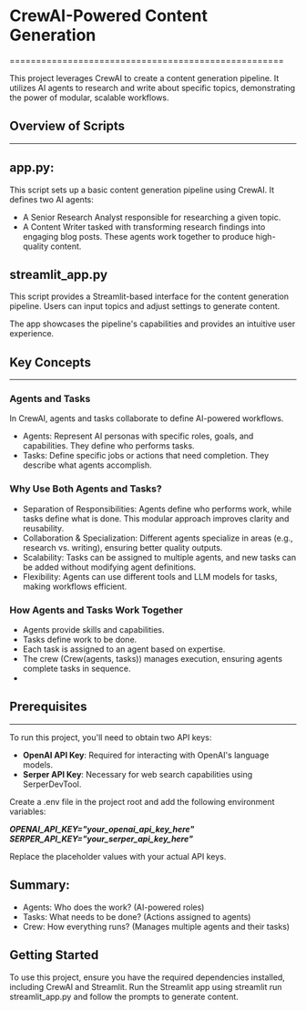 # CrewAI-Powered Content Generation
====================================================

This project leverages CrewAI to create a content generation pipeline. It utilizes AI agents to research and write about specific topics, demonstrating the power of modular, scalable workflows.

## Overview of Scripts
------------------------
## app.py:
This script sets up a basic content generation pipeline using CrewAI. 
It defines two AI agents:
- A Senior Research Analyst responsible for researching a given topic.
- A Content Writer tasked with transforming research findings into engaging blog posts.
These agents work together to produce high-quality content.

## streamlit_app.py
This script provides a Streamlit-based interface for the content generation pipeline. Users can input topics and adjust settings to generate content. 

The app showcases the pipeline's capabilities and provides an intuitive user experience.

## Key Concepts
----------------
### Agents and Tasks
In CrewAI, agents and tasks collaborate to define AI-powered workflows.
- Agents: Represent AI personas with specific roles, goals, and capabilities. They define who performs tasks.
- Tasks: Define specific jobs or actions that need completion. They describe what agents accomplish.

### Why Use Both Agents and Tasks?
- Separation of Responsibilities: Agents define who performs work, while tasks define what is done. This modular approach improves clarity and reusability.
- Collaboration & Specialization: Different agents specialize in areas (e.g., research vs. writing), ensuring better quality outputs.
- Scalability: Tasks can be assigned to multiple agents, and new tasks can be added without modifying agent definitions.
- Flexibility: Agents can use different tools and LLM models for tasks, making workflows efficient.

### How Agents and Tasks Work Together
- Agents provide skills and capabilities.
- Tasks define work to be done.
- Each task is assigned to an agent based on expertise.
- The crew (Crew(agents, tasks)) manages execution, ensuring agents complete tasks in sequence.
- 
## Prerequisites
--------------
To run this project, you'll need to obtain two API keys:
- **OpenAI API Key**: Required for interacting with OpenAI's language models.
- **Serper API Key**: Necessary for web search capabilities using SerperDevTool.
 
Create a .env file in the project root and add the following environment variables:


***OPENAI_API_KEY="your_openai_api_key_here"***
***SERPER_API_KEY="your_serper_api_key_here"***

Replace the placeholder values with your actual API keys.

## Summary:
- Agents: Who does the work? (AI-powered roles)
- Tasks: What needs to be done? (Actions assigned to agents)
- Crew: How everything runs? (Manages multiple agents and their tasks)

## Getting Started
To use this project, ensure you have the required dependencies installed, including CrewAI and Streamlit. Run the Streamlit app using streamlit run streamlit_app.py and follow the prompts to generate content.